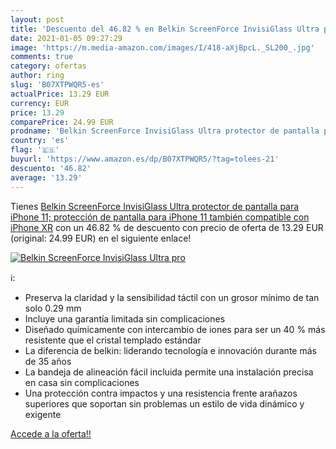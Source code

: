 ```yaml
---
layout: post
title: 'Descuento del 46.82 % en Belkin ScreenForce InvisiGlass Ultra pro'
date: 2021-01-05 09:27:29
image: 'https://m.media-amazon.com/images/I/418-aXjBpcL._SL200_.jpg'
comments: true
category: ofertas
author: ring
slug: 'B07XTPWQR5-es'
actualPrice: 13.29 EUR
currency: EUR
price: 13.29
comparePrice: 24.99 EUR
prodname: 'Belkin ScreenForce InvisiGlass Ultra protector de pantalla para iPhone 11; protección de pantalla para iPhone 11  también compatible con iPhone XR'
country: 'es'
flag: '🇪🇸'
buyurl: 'https://www.amazon.es/dp/B07XTPWQR5/?tag=tolees-21'
descuento: '46.82'
average: '13.29'
---
```


Tienes [Belkin ScreenForce InvisiGlass Ultra protector de pantalla para iPhone 11; protección de pantalla para iPhone 11  también compatible con iPhone XR](https://www.amazon.es/dp/B07XTPWQR5/?tag=tolees-21) con un 46.82 % de descuento con precio de oferta de 13.29 EUR (original: 24.99 EUR) en el siguiente enlace!

[![Belkin ScreenForce InvisiGlass Ultra pro](https://m.media-amazon.com/images/I/418-aXjBpcL._SL200_.jpg)](https://www.amazon.es/dp/B07XTPWQR5/?tag=tolees-21)

ℹ️:

- Preserva la claridad y la sensibilidad táctil con un grosor mínimo de tan solo 0.29 mm
- Incluye una garantía limitada sin complicaciones
- Diseñado químicamente con intercambio de iones para ser un 40 % más resistente que el cristal templado estándar
- La diferencia de belkin: liderando tecnología e innovación durante más de 35 años
- La bandeja de alineación fácil incluida permite una instalación precisa en casa sin complicaciones
- Una protección contra impactos y una resistencia frente arañazos superiores que soportan sin problemas un estilo de vida dinámico y exigente

[Accede a la oferta!!](https://www.amazon.es/dp/B07XTPWQR5/?tag=tolees-21)
